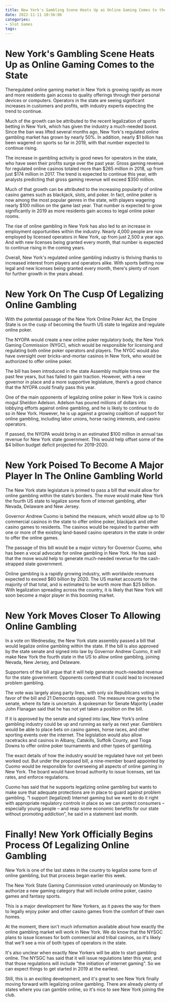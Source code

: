 ```yaml
---
title: New York's Gambling Scene Heats Up as Online Gaming Comes to the State
date: 2022-11-11 10:56:06
categories:
- Slot Games
tags:
---
```



#  New York's Gambling Scene Heats Up as Online Gaming Comes to the State

Theregulated online gaming market in New York is growing rapidly as more and more residents gain access to quality offerings through their personal devices or computers. Operators in the state are seeing significant increases in customers and profits, with industry experts expecting the trend to continue.

Much of the growth can be attributed to the recent legalization of sports betting in New York, which has given the industry a much-needed boost. Since the ban was lifted several months ago, New York's regulated online gambling market has grown by nearly 50%. In addition, nearly $1 billion has been wagered on sports so far in 2019, with that number expected to continue rising.

The increase in gambling activity is good news for operators in the state, who have seen their profits surge over the past year. Gross gaming revenue for regulated online casinos totaled more than $265 million in 2018, up from just $174 million in 2017. The trend is expected to continue this year, with analysts predicting that gross gaming revenue will exceed $350 million.

Much of that growth can be attributed to the increasing popularity of online casino games such as blackjack, slots, and poker. In fact, online poker is now among the most popular genres in the state, with players wagering nearly $100 million on the game last year. That number is expected to grow significantly in 2019 as more residents gain access to legal online poker rooms.

The rise of online gambling in New York has also led to an increase in employment opportunities within the industry. Nearly 4,000 people are now employed by licensed operators in New York, up from just 2,500 a year ago. And with new licenses being granted every month, that number is expected to continue rising in the coming years.

Overall, New York's regulated online gambling industry is thriving thanks to increased interest from players and operators alike. With sports betting now legal and new licenses being granted every month, there's plenty of room for further growth in the years ahead.

#  New York On The Cusp Of Legalizing Online Gambling

With the potential passage of the New York Online Poker Act, the Empire State is on the cusp of becoming the fourth US state to legalize and regulate online poker.

The NYOPA would create a new online poker regulatory body, the New York Gaming Commission (NYGC), which would be responsible for licensing and regulating both online poker operators and players. The NYGC would also have oversight over bricks-and-mortar casinos in New York, who would be authorized to offer online poker.

The bill has been introduced in the state Assembly multiple times over the past few years, but has failed to gain traction. However, with a new governor in place and a more supportive legislature, there’s a good chance that the NYOPA could finally pass this year.

One of the main opponents of legalizing online poker in New York is casino mogul Sheldon Adelson. Adelson has poured millions of dollars into lobbying efforts against online gambling, and he is likely to continue to do so in New York. However, he is up against a growing coalition of support for online gambling, including labor unions, horse racing interests, and casino operators.

If passed, the NYOPA would bring in an estimated $100 million in annual tax revenue for New York state government. This would help offset some of the $4 billion budget deficit projected for 2019-2020.

#  New York Poised To Become A Major Player In The Online Gambling World

The New York state legislature is primed to pass a bill that would allow for online gambling within the state’s borders. The move would make New York the fourth US state to legalize some form of internet gambling, after Nevada, Delaware and New Jersey.

Governor Andrew Cuomo is behind the measure, which would allow up to 10 commercial casinos in the state to offer online poker, blackjack and other casino games to residents. The casinos would be required to partner with one or more of the existing land-based casino operators in the state in order to offer the online games.

The passage of this bill would be a major victory for Governor Cuomo, who has been a vocal advocate for online gambling in New York. He has said that the move would help to generate much-needed revenue for the cash-strapped state government.

Online gambling is a rapidly growing industry, with worldwide revenues expected to exceed $60 billion by 2020. The US market accounts for the majority of that total, and is estimated to be worth more than $25 billion. With legalization spreading across the country, it is likely that New York will soon become a major player in this booming market.

#  New York Moves Closer To Allowing Online Gambling

In a vote on Wednesday, the New York state assembly passed a bill that would legalize online gambling within the state. If the bill is also approved by the state senate and signed into law by Governor Andrew Cuomo, it will make New York the fourth state in the US to allow online gambling, joining Nevada, New Jersey, and Delaware.

Supporters of the bill argue that it will help generate much-needed revenue for the state government. Opponents contend that it could lead to increased problem gambling.

The vote was largely along party lines, with only six Republicans voting in favor of the bill and 21 Democrats opposed. The measure now goes to the senate, where its fate is uncertain. A spokesman for Senate Majority Leader John Flanagan said that he has not yet taken a position on the bill.

If it is approved by the senate and signed into law, New York’s online gambling industry could be up and running as early as next year. Gamblers would be able to place bets on casino games, horse races, and other sporting events over the internet. The legislation would also allow racetracks and casinos in Albany, Catskills, Suffolk County, and Tioga Downs to offer online poker tournaments and other types of gambling.

The exact details of how the industry would be regulated have not yet been worked out. But under the proposed bill, a nine-member board appointed by Cuomo would be responsible for overseeing all aspects of online gaming in New York. The board would have broad authority to issue licenses, set tax rates, and enforce regulations.

Cuomo has said that he supports legalizing online gambling but wants to make sure that adequate protections are in place to guard against problem gambling. “I support (legalized) Internet gaming but we want to do it right with appropriate regulatory controls in place so we can protect consumers – especially young people – and reap some economic benefits for our state without promoting addiction”, he said in a statement last month.

#  Finally! New York Officially Begins Process Of Legalizing Online Gambling

New York is one of the last states in the country to legalize some form of online gambling, but that process began earlier this week.

The New York State Gaming Commission voted unanimously on Monday to authorize a new gaming category that will include online poker, casino games and fantasy sports.

This is a major development for New Yorkers, as it paves the way for them to legally enjoy poker and other casino games from the comfort of their own homes.

At the moment, there isn't much information available about how exactly the online gambling market will work in New York. We do know that the NYSGC plans to issue licenses for both commercial and tribal casinos, so it's likely that we'll see a mix of both types of operators in the state.

It's also unclear when exactly New Yorkers will be able to start gambling online. The NYSGC has said that it will issue regulations later this year, and that those regulations will include "the initiation of internet gaming". So we can expect things to get started in 2019 at the earliest.

Still, this is an exciting development, and it's great to see New York finally moving forward with legalizing online gambling. There are already plenty of states where you can gamble online, so it's nice to see New York joining the club.